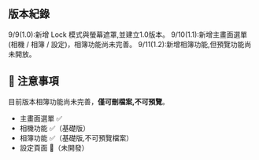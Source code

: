 ## 版本紀錄
9/9(1.0):新增 Lock 模式與螢幕遮罩,並建立1.0版本。
9/10(1.1):新增主畫面選單 (相機 / 相簿 / 設定)，相簿功能尚未完善。
9/11(1.2):新增相簿功能,但預覽功能尚未開放。


## 📌 注意事項
目前版本相簿功能尚未完善，**僅可刪檔案,不可預覽**。

- 主畫面選單 ✅
- 相機功能 ✅（基礎版）
- 相簿功能 ✅（基礎版,不可預覽檔案）
- 設定頁面 🚧（未開發）

